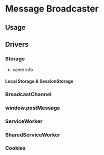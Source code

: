 # Message Broadcaster

## Usage

## Drivers
### Storage 
* some info
#### Local Storage & SessionStorage

### BroadcastChannel

### window.postMessage


### ServiceWorker

### SharedServiceWorker

### Cookies
